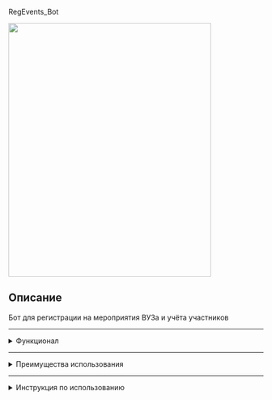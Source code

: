 <div id="badges">
  <p>RegEvents_Bot</p>
  <img src="https://static.tildacdn.com/tild3265-3339-4763-a432-653963306263/5cab03cdd636b72c9e61.gif" width = 400 height = 500 />
</div>
<h2>Описание</h1>
Бот для регистрации на мероприятия ВУЗа и учёта участников
<hr>
<details>
  <summary>Функционал</summary>
  Здесь располагается функционал.
</details>
<hr>
<details>
  <summary>Преимущества использования</summary>
  Здесь располагается функционал.
</details>
<hr>
<details>
  <summary>Инструкция по использованию</summary>
  Здесь располагается функционал.
</details>
